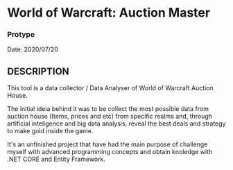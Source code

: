 # World of Warcraft: Auction Master

### Protype
Date: 2020/07/20

## DESCRIPTION

This tool is a data collector / Data Analyser of World of Warcraft Auction House.

The initial ideia behind it was to be collect the most possible data from auction house (Items, prices and etc) from specific realms and, through artificial inteligence and big data analysis, reveal the best deals and strategy to make gold inside the game.

It's an unfinished project that have had the main purpose of challenge myself with advanced programming concepts and obtain knoledge with .NET CORE and Entity Framework.
